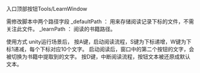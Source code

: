 入口顶部按钮Tools/LearnWindow

需修改脚本中两个路径字段
_defaultPath ： 用来存储阅读记录下标的文件，不需关注此文件。
_learnPath ： 阅读的书籍路径。

使用方式
unity运行场景后，
按A键，启动阅读流程，S键为下标递增，W键为下标1递减，每个下标对应10个文字。
启动阅读后，窗口中的第二个按钮的文字，会被切换为书籍中提取到的文字。
按D键，中断阅读流程，按钮文本被还原成默认文本。

